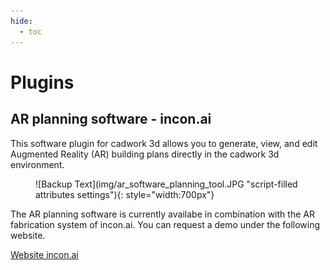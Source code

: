 ```yaml
---
hide:
  - toc
---
```


# Plugins

## AR planning software - incon.ai

This software plugin for cadwork 3d allows you to generate, view, and edit Augmented Reality (AR)
building plans directly in the cadwork 3d environment.

<figure markdown="1">
![Backup Text](img/ar_software_planning_tool.JPG "script-filled attributes settings"){: style="width:700px"}
</figure>

The AR planning software is currently availabe in combination with the AR fabrication system of
incon.ai. You can request a demo under the following website. 

[Website incon.ai](https://incon.ai)


